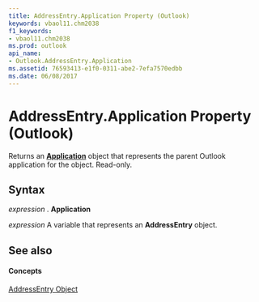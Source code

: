 ```yaml
---
title: AddressEntry.Application Property (Outlook)
keywords: vbaol11.chm2038
f1_keywords:
- vbaol11.chm2038
ms.prod: outlook
api_name:
- Outlook.AddressEntry.Application
ms.assetid: 76593413-e1f0-0311-abe2-7efa7570edbb
ms.date: 06/08/2017
---
```



# AddressEntry.Application Property (Outlook)

Returns an **[Application](application-object-outlook.md)** object that represents the parent Outlook application for the object. Read-only.


## Syntax

 _expression_ . **Application**

 _expression_ A variable that represents an **AddressEntry** object.


## See also


#### Concepts


[AddressEntry Object](addressentry-object-outlook.md)

